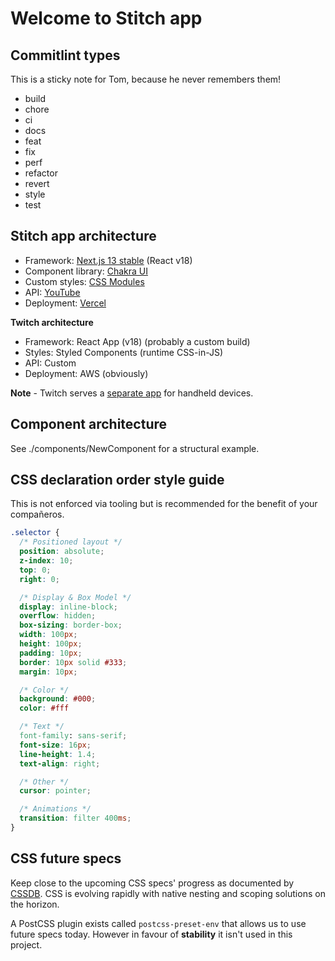 # Welcome to Stitch app

## Commitlint types

This is a sticky note for Tom, because he never remembers them!

- build
- chore
- ci
- docs
- feat
- fix
- perf
- refactor
- revert
- style
- test

## Stitch app architecture

- Framework: [Next.js 13 stable](https://nextjs.org/docs/getting-started) (React v18)
- Component library: [Chakra UI](https://chakra-ui.com/)
- Custom styles: [CSS Modules](https://nextjs.org/docs/basic-features/built-in-css-support#adding-component-level-css)
- API: [YouTube](https://developers.google.com/youtube/)
- Deployment: [Vercel](https://vercel.com/)

**Twitch architecture**

- Framework: React App (v18) (probably a custom build)
- Styles: Styled Components (runtime CSS-in-JS)
- API: Custom
- Deployment: AWS (obviously)

**Note** - Twitch serves a [separate app](https://m.twitch.tv) for handheld devices.

## Component architecture

See ./components/NewComponent for a structural example.

## CSS declaration order style guide

This is not enforced via tooling but is recommended for the benefit of your compañeros.

```css
.selector {
  /* Positioned layout */
  position: absolute;
  z-index: 10;
  top: 0;
  right: 0;

  /* Display & Box Model */
  display: inline-block;
  overflow: hidden;
  box-sizing: border-box;
  width: 100px;
  height: 100px;
  padding: 10px;
  border: 10px solid #333;
  margin: 10px;

  /* Color */
  background: #000;
  color: #fff

  /* Text */
  font-family: sans-serif;
  font-size: 16px;
  line-height: 1.4;
  text-align: right;

  /* Other */
  cursor: pointer;

  /* Animations */
  transition: filter 400ms;
}
```

## CSS future specs

Keep close to the upcoming CSS specs' progress as documented by [CSSDB](https://cssdb.org/#all-property).
CSS is evolving rapidly with native nesting and scoping solutions on the horizon.

A PostCSS plugin exists called `postcss-preset-env` that allows us to use future specs today.
However in favour of **stability** it isn't used in this project.
